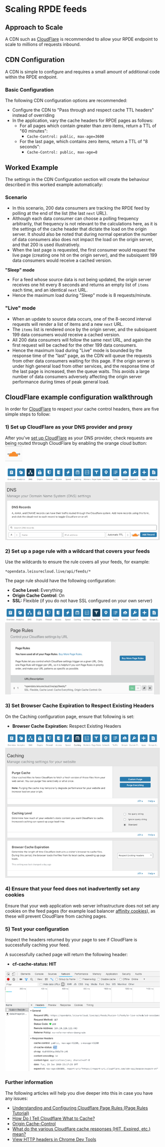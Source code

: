 # Scaling RPDE feeds

## Approach to Scale

A CDN such as [CloudFlare](https://www.cloudflare.com/) is recommended to allow your RPDE endpoint to scale to millions of requests inbound.

## CDN Configuration

A CDN is simple to configure and requires a small amount of additional code within the RPDE endpoint.

### Basic Configuration

The following CDN configuration options are recommended:

* Configure the CDN to "Pass through and respect cache TTL headers" instead of overriding
* In the application, vary the cache headers for RPDE pages as follows:
  * For all pages which contain greater than zero items, return a TTL of "60 minutes":
    * `Cache-Control: public, max-age=3600`
  * For the last page, which contains zero items, return a TTL of "8 seconds":
    * `Cache-Control: public, max-age=8`

## Worked Example

The settings in the CDN Configuration section will create the behaviour described in this worked example automatically:

### Scenario

* In this scenario, 200 data consumers are tracking the RPDE feed by polling at the end of the list \(the last `next` URL\).
* Although each data consumer can choose a polling frequency arbitrarily, that frequency is not relevant to the calculations here, as it is the settings of the cache header that dictate the load on the origin server. It should also be noted that during normal operation the number of data consumers also does not impact the load on the origin server, and that 200 is used illustratively.
* When the last page is requested, the first consumer would request the live page \(creating one hit on the origin server\), and the subsiquent 199 data consumers would receive a cached version. 

**"Sleep" mode**

* For a feed whose source data is not being updated, the origin server receives one hit every 8 seconds and returns an empty list of `items` each time, and an identical `next` URL.
* Hence the maximum load during "Sleep" mode is 8 requests/minute.

### "Live" mode

* When an update to source data occurs, one of the 8-second interval requests will render a list of items and a new `next` URL.
* The `items` list is rendered once by the origin server, and the subsiquent 199 data consumers would receive a cached version.
* All 200 data consumers will follow the same next URL, and again the first request will be cached for the other 199 data consumers.
* Hence the maximum load during "Live" mode is bounded by the response time of the "last" page, as the CDN will queue the requests from other data consumers waiting for this page. If the origin server is under high general load from other services, and the response time of the last page is increased,  then the queue waits. This avoids a large number of data consumers adversely affecting the origin server performance during times of peak general load.

## CloudFlare example configuration walkthrough

In order for [CloudFlare](https://www.cloudflare.com/) to respect your cache control headers, there are five simple steps to follow:

### 1\) Set up CloudFlare as your DNS provider and proxy

After you've [set up CloudFlare](https://support.cloudflare.com/hc/en-us/categories/200275218-Getting-Started) as your DNS provider, check requests are being routed through CloudFlare by enabling the orange cloud button: ![](../../.gitbook/assets/screenshot-2019-01-29-at-23.10.09.png) 

![](../../.gitbook/assets/screenshot-2019-01-29-at-23.26.30.png)

### 2\) Set up a page rule with a wildcard that covers your feeds

Use the wildcards to ensure the rule covers all your feeds, for example:

```text
*opendata.leisurecloud.live/api/feeds/*
```

The page rule should have the following configuration:

* **Cache Level:** Everything
* **Origin Cache Control**: On
* **SSL:** Flexible \(if you do not have SSL configured on your own server\)

![](../../.gitbook/assets/screenshot-2019-01-29-at-23.01.57.png)

### 3\) Set Browser Cache Expiration to Respect Existing Headers

On the Caching configuration page, ensure that following is set:

* **Browser Cache Expiration:** Respect Existing Headers

![](../../.gitbook/assets/screenshot-2019-01-29-at-23.03.35.png)

### 4\) Ensure that your feed does not inadvertently set any cookies

Ensure that your web application web server infrastructure does not set any cookies on the feed pages \(for example load balancer [affinity cookies](https://azure.microsoft.com/en-gb/blog/disabling-arrs-instance-affinity-in-windows-azure-web-sites/)\), as these will prevent CloudFlare from caching pages.

### 5\) Test your configuration

Inspect the headers returned by your page to see if CloudFlare is successfully caching your feed.

A successfully cached page will return the following header:

* **cf-cache-status: HIT**

![](../../.gitbook/assets/screenshot-2019-01-29-at-23.19.16.png)

### Further information

The following articles will help you dive deeper into this in case you have any issues:

* [Understanding and Configuring Cloudflare Page Rules \(Page Rules Tutorial\)](https://support.cloudflare.com/hc/en-us/articles/218411427-Understanding-and-Configuring-Cloudflare-Page-Rules-Page-Rules-Tutorial-)
* [How Do I Tell Cloudflare What to Cache?](https://support.cloudflare.com/hc/en-us/articles/202775670-How-Do-I-Tell-Cloudflare-What-to-Cache-)
* [Origin Cache-Control](https://support.cloudflare.com/hc/en-us/articles/115003206852-Origin-Cache-Control)
* [What do the various Cloudflare cache responses \(HIT, Expired, etc.\) mean?](https://support.cloudflare.com/hc/en-us/articles/200168266-What-do-the-various-Cloudflare-cache-responses-HIT-Expired-etc-mean-)
* [View HTTP headers in Chrome Dev Tools](https://developers.google.com/web/tools/chrome-devtools/network-performance/reference#headers)

